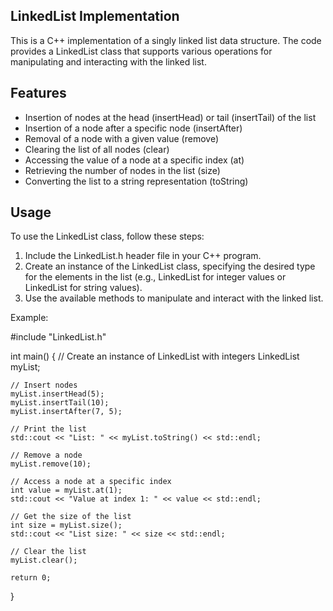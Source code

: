 ## LinkedList Implementation
This is a C++ implementation of a singly linked list data structure. The code provides a LinkedList class that supports various operations for manipulating and interacting with the linked list.

## Features
* Insertion of nodes at the head (insertHead) or tail (insertTail) of the list
* Insertion of a node after a specific node (insertAfter)
* Removal of a node with a given value (remove)
* Clearing the list of all nodes (clear)
* Accessing the value of a node at a specific index (at)
* Retrieving the number of nodes in the list (size)
* Converting the list to a string representation (toString)

## Usage
To use the LinkedList class, follow these steps:

1. Include the LinkedList.h header file in your C++ program.
2. Create an instance of the LinkedList class, specifying the desired type for the elements in the list (e.g., LinkedList<int> for integer values or LinkedList<string> for string values).
3. Use the available methods to manipulate and interact with the linked list.

Example:

#include "LinkedList.h"

int main() {
    // Create an instance of LinkedList with integers
    LinkedList<int> myList;

    // Insert nodes
    myList.insertHead(5);
    myList.insertTail(10);
    myList.insertAfter(7, 5);

    // Print the list
    std::cout << "List: " << myList.toString() << std::endl;

    // Remove a node
    myList.remove(10);

    // Access a node at a specific index
    int value = myList.at(1);
    std::cout << "Value at index 1: " << value << std::endl;

    // Get the size of the list
    int size = myList.size();
    std::cout << "List size: " << size << std::endl;

    // Clear the list
    myList.clear();

    return 0;
}

